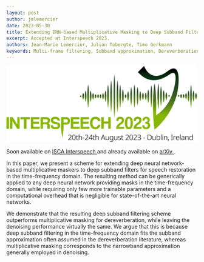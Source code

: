 ```yaml
---
layout: post
author: jmlemercier
date: 2023-05-30
title: Extending DNN-based Multiplicative Masking to Deep Subband Filtering for Improved Dereverberation
excerpt: Accepted at Interspeech 2023.
authors: Jean-Marie Lemercier, Julian Tobergte, Timo Gerkmann
keywords: Multi-frame filtering, Subband approximation, Dereverberation, Denoising, Neural network
---
```


<div class="post-image">
<img src="/assets/interspeech2023/interspeech2023.png" height="200px">
</div>

<div class="links">
<p>
Soon available on <a href="https://www.isca-speech.org/"> ISCA Interspeech </a> and already available on <a href="https://arxiv.org/abs/2303.00529"> arXiv </a>.
</p>
</div>

<div class="abstract">
<p>
In this paper, we present a scheme for extending deep neural network-based multiplicative maskers to deep subband filters for speech restoration in the time-frequency domain. The resulting method can be generically applied to any deep neural network providing masks in the time-frequency domain, while requiring only few more trainable parameters and a computational overhead that is negligible for state-of-the-art neural networks. 
</p>
<p>
We demonstrate that the resulting deep subband filtering scheme outperforms multiplicative masking for dereverberation, while leaving the denoising performance virtually the same. We argue that this is because deep subband filtering in the time-frequency domain fits the subband approximation often assumed in the dereverberation literature, whereas multiplicative masking corresponds to the narrowband approximation generally employed in denoising.
</p>
</div>